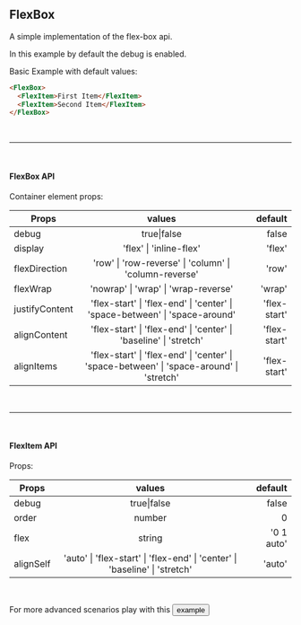 ## FlexBox

A simple implementation of the flex-box api.

In this example by default the debug is enabled.

Basic Example with default values:

```html
<FlexBox>
  <FlexItem>First Item</FlexItem>
  <FlexItem>Second Item</FlexItem>
</FlexBox>
```

&nbsp;

---

&nbsp;

#### FlexBox API

Container element props:

| Props          |                                          values                                          |      default |
| -------------- | :--------------------------------------------------------------------------------------: | -----------: |
| debug          |                                       true\|false                                        |        false |
| display        |                                 'flex' \| 'inline-flex'                                  |       'flex' |
| flexDirection  |                  'row' \| 'row-reverse' \| 'column' \| 'column-reverse'                  |        'row' |
| flexWrap       |                           'nowrap' \| 'wrap' \| 'wrap-reverse'                           |       'wrap' |
| justifyContent |       'flex-start' \| 'flex-end' \| 'center' \| 'space-between' \| 'space-around'        | 'flex-start' |
| alignContent   |            'flex-start' \| 'flex-end' \| 'center' \| 'baseline' \| 'stretch'             | 'flex-start' |
| alignItems     | 'flex-start' \| 'flex-end' \| 'center' \| 'space-between' \| 'space-around' \| 'stretch' | 'flex-start' |

&nbsp;

---

&nbsp;

#### FlexItem API

Props:

| Props     |                                   values                                    |    default |
| --------- | :-------------------------------------------------------------------------: | ---------: |
| debug     |                                 true\|false                                 |      false |
| order     |                                   number                                    |          0 |
| flex      |                                   string                                    | '0 1 auto' |
| alignSelf | 'auto' \| 'flex-start' \| 'flex-end' \| 'center' \| 'baseline' \| 'stretch' |     'auto' |

&nbsp;

<div>
For more advanced scenarios play with this <button onclick="document.getElementById('iframe-flexboxes').style.display = 'block'">example</button>
</div>

&nbsp;

<div id="iframe-flexboxes" style="display: none;">
  <iframe src="https://the-echoplex.net/flexyboxes/" frameborder="0" allowfullscreen="allowfullscreen" width="100%" height="800"></iframe>
</div>
